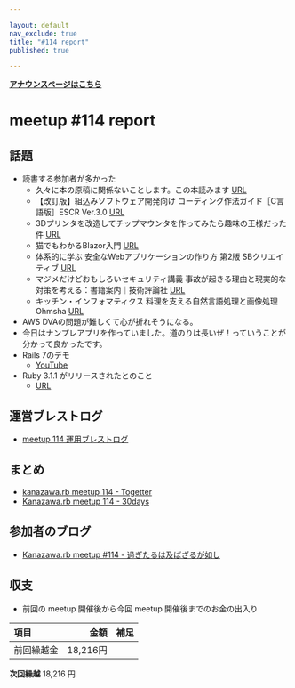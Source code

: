 ```yaml
---

layout: default
nav_exclude: true
title: "#114 report"
published: true

---
```

<div style="text-align: left;"><a href="../"><strong>アナウンスページはこちら</strong></a></div>

# meetup #114 report

## 話題

* 読書する参加者が多かった
  * 久々に本の原稿に関係ないことします。この本読みます [URL](https://amzn.to/3I24M9T)
  * 【改訂版】組込みソフトウェア開発向け コーディング作法ガイド［C言語版］ESCR Ver.3.0 [URL](https://www.ipa.go.jp/sec/publish/tn18-004.html)
  * 3Dプリンタを改造してチップマウンタを作ってみたら趣味の王様だった件 [URL](https://techbookfest.org/product/5022688210845696)
  * 猫でもわかるBlazor入門 [URL](https://techbookfest.org/product/4680078745141248)
  * 体系的に学ぶ 安全なWebアプリケーションの作り方 第2版 SBクリエイティブ [URL](https://www.sbcr.jp/product/4797393163/)
  * マジメだけどおもしろいセキュリティ講義 事故が起きる理由と現実的な対策を考える：書籍案内｜技術評論社 [URL](https://gihyo.jp/book/2017/978-4-7741-9322-9)
  * キッチン・インフォマティクス 料理を支える自然言語処理と画像処理 Ohmsha [URL](https://www.ohmsha.co.jp/book/9784274226564/)
* AWS DVAの問題が難しくて心が折れそうになる。
* 今日はナンプレアプリを作っていました。道のりは長いぜ！っていうことが分かって良かったです。 
* Rails 7のデモ
  * [YouTube](https://www.youtube.com/watch?v=mpWFrUwAN88)
* Ruby 3.1.1 がリリースされたとのこと
  * [URL](https://www.ruby-lang.org/ja/news/2022/02/18/ruby-3-1-1-released/)

## 運営ブレストログ

* [meetup 114 運用ブレストログ](https://github.com/kanazawarb/meetup/wiki/meetup-114-%E9%81%8B%E7%94%A8%E3%83%96%E3%83%AC%E3%82%B9%E3%83%88%E3%83%AD%E3%82%B0)

## まとめ

* [kanazawa.rb meetup 114 - Togetter](https://togetter.com/li/1848966)
* [Kanazawa.rb meetup 114 - 30days](https://30d.jp/kzrb/104)

## 参加者のブログ

* [Kanazawa\.rb meetup \#114 \- 過ぎたるは及ばざるが如し](https://cotton-desu.hatenablog.com/entry/2022/02/22/130000)

## 収支

* 前回の meetup 開催後から今回 meetup 開催後までのお金の出入り

|項目                           |金額         |補足                                               |
|:------------------------------|------------:|:--------------------------------------------------|
| 前回繰越金                    |       18,216円 |                                                   |

**次回繰越**  18,216 円
